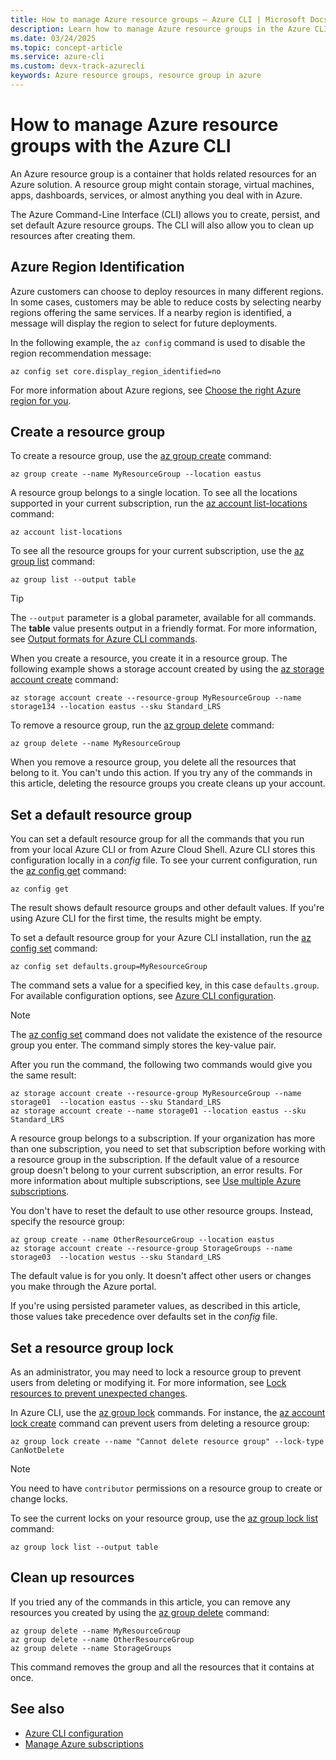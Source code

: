 ```yaml
---
title: How to manage Azure resource groups – Azure CLI | Microsoft Docs
description: Learn how to manage Azure resource groups in the Azure CLI, a cross-platform tool to connect to Azure and execute administrative commands on Azure resources.
ms.date: 03/24/2025
ms.topic: concept-article
ms.service: azure-cli
ms.custom: devx-track-azurecli
keywords: Azure resource groups, resource group in azure
---
```


# How to manage Azure resource groups with the Azure CLI

An Azure resource group is a container that holds related resources for an Azure solution. A resource group might contain storage, virtual machines, apps, dashboards, services, or almost anything you deal with in Azure.

The Azure Command-Line Interface (CLI) allows you to create, persist, and set default Azure resource groups. The CLI will also allow you to clean up resources after creating them. 

## Azure Region Identification

Azure customers can choose to deploy resources in many different regions.  In some cases, customers may be able to reduce costs by selecting nearby regions offering the same services.  If a nearby region is identified, a message will display the region to select for future deployments.

In the following example, the `az config` command is used to disable the region recommendation message:

```azurecli
az config set core.display_region_identified=no
```

For more information about Azure regions, see [Choose the right Azure region for you](https://azure.microsoft.com/explore/global-infrastructure/geographies/#overview). 

## Create a resource group

To create a resource group, use the [az group create](/cli/azure/group#az_group_create) command:

```azurecli
az group create --name MyResourceGroup --location eastus
```

A resource group belongs to a single location. To see all the locations supported in your current subscription, run the [az account list-locations](/cli/azure/account#az_account_list_locations) command:

```azurecli
az account list-locations
```

To see all the resource groups for your current subscription, use the [az group list](/cli/azure/group#az_group_list) command:

```azurecli
az group list --output table
```

> [!TIP]
> The `--output` parameter is a global parameter, available for all commands. The **table** value presents output in a friendly format. For more information, see [Output formats for Azure CLI commands](./format-output-azure-cli.md).

When you create a resource, you create it in a resource group. The following example shows a storage account created by using the [az storage account create](/cli/azure/storage/account#az_storage_account_create) command:

```azurecli
az storage account create --resource-group MyResourceGroup --name storage134 --location eastus --sku Standard_LRS
```

To remove a resource group, run the [az group delete](/cli/azure/group#az_group_delete) command:

```azurecli
az group delete --name MyResourceGroup
```

When you remove a resource group, you delete all the resources that belong to it. You can't undo this action. If you try any of the commands in this article, deleting the resource groups you create cleans up your account.

## Set a default resource group

You can set a default resource group for all the commands that you run from your local Azure CLI or from Azure Cloud Shell. Azure CLI stores this configuration locally in a *config* file. To see your current configuration, run the [az config get](/cli/azure/config#az_config_get) command:

```azurecli
az config get
```

The result shows default resource groups and other default values. If you're using Azure CLI for the first time, the results might be empty.

To set a default resource group for your Azure CLI installation, run the [az config set](/cli/azure/config#az_config_set) command:

```azurecli
az config set defaults.group=MyResourceGroup
```

The command sets a value for a specified key, in this case `defaults.group`. For available configuration options, see [Azure CLI configuration](./azure-cli-configuration.md).

> [!NOTE]
> The [az config set](/cli/azure/config#az_config_set) command does not validate the existence of the resource group you enter. The command simply stores the key-value pair.

After you run the command, the following two commands would give you the same result:

```azurecli
az storage account create --resource-group MyResourceGroup --name storage01  --location eastus --sku Standard_LRS
az storage account create --name storage01 --location eastus --sku Standard_LRS
```

A resource group belongs to a subscription. If your organization has more than one subscription, you need to set that subscription before working with a resource group in the subscription. If the default value of a resource group doesn't belong to your current subscription, an error results. For more information about multiple subscriptions, see [Use multiple Azure subscriptions](manage-azure-subscriptions-azure-cli.md).

You don't have to reset the default to use other resource groups. Instead, specify the resource group:

```azurecli
az group create --name OtherResourceGroup --location eastus
az storage account create --resource-group StorageGroups --name storage03  --location westus --sku Standard_LRS
```

The default value is for you only. It doesn't affect other users or changes you make through the Azure portal.

If you're using persisted parameter values, as described in this article, those values take precedence over defaults set in the *config* file.

## Set a resource group lock

As an administrator, you may need to lock a resource group to prevent users from deleting or modifying it. For more information, see [Lock resources to prevent unexpected changes](/azure/azure-resource-manager/management/lock-resources).

In Azure CLI, use the [az group lock](../../docs-ref-autogen/Latest-version/latest/group/lock.yml) commands. For instance, the [az account lock create](/cli/azure/account/lock#az-account-lock-create) command can prevent users from deleting a resource group:

```azurecli-interactive
az group lock create --name "Cannot delete resource group" --lock-type CanNotDelete
```

> [!NOTE]
> You need to have `contributor` permissions on a resource group to create or change locks.

To see the current locks on your resource group, use the [az group lock list](/cli/azure/group/lock#az-group-lock-list) command:

```azurecli-interactive
az group lock list --output table
```

## Clean up resources

If you tried any of the commands in this article, you can remove any resources you created by using the [az group delete](/cli/azure/group#az-group-delete) command:

```azurecli
az group delete --name MyResourceGroup
az group delete --name OtherResourceGroup
az group delete --name StorageGroups
```

This command removes the group and all the resources that it contains at once.

## See also

* [Azure CLI configuration](./azure-cli-configuration.md)
* [Manage Azure subscriptions](./manage-azure-subscriptions-azure-cli.md)
